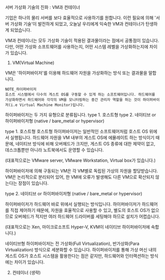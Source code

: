 서버 가상화 기술의 진화 : VM과 컨테이너

기업은 하나의 물리 서버를 보다 효율적으로 사용하기를 원합니다. 이런 필요에 의해 '서버 가상화 기술'이 발전하게 되었고, 오늘날 우리에게 익숙한 VM과 컨테이너가 탄생하게 되었습니다.

VM과 컨테이너는 모두 가상화 기술이 적용된 결과물이라는 점에서 공통점이 있습니다. 다만, 어떤 가상화 소프트웨어를 사용하는지, 어떤 시스템 레벨을 가상화하는지에 차이가 있습니다.

1. VM(Virtual Machine)

VM은 '하이퍼바이저'를 이용해 하드웨어 자원을 가상화하는 방식 또는 결과물을 말합니다.

```
NOTE_하이퍼바이저
호스트 시스템에서 다수의 게스트 OS를 구동할 수 있게 하는 소프트웨어입니다. 하드웨어를 가상화하면서 하드웨어와 각각의 VM을 모니터링하는 중간 관리자 역할을 하는 것이 하이퍼바이저(i.e Virtual Machine Monitor)입니다.
```

하이퍼바이저는 두 가지 유형으로 분류됩니다.
type 1. 호스트형
type 2. 네이티브 or 하이퍼바이저형 (native / bare_metal or hypervisor)

type 1. 호스트형
호스트형 하이퍼바이저는 일반적인 소프트웨어처럼 호스트 OS 위에서 실행됩니다.
하드웨어 자원을 VM 내부의 게스트 OS에 에뮬레이트 하는 방식이기 때문에, 네이티브 방식에 비해 오버헤드가 크지만, 게스트 OS 종류에 대한 제약이 없고, 데스크톱뿐만 아니라 노트북에서도 운영할 수 있습니다.

(대표적으로는 VMware server, VMware Workstation, Virtual box가 있습니다.)

하이퍼바이저에 의해 구동되는 VM은 각 VM별로 독립된 가상의 자원을 할당받습니다.
VM은 논리적으로 분리되어 있어, 한 VM에 오류가 발생해도 다른 VM으로 확산되지 않는다는 장점이 있습니다.

type 2. 네이티브 or 하이퍼바이저형 (native / bare_metal or hypervisor)

하이퍼바이저가 하드웨어 바로 위에서 실행되는 방식입니다.
하이퍼바이저가 하드웨어를 직접 제어하기 때문에, 자원을 효율적으로 사용할 수 있고, 별도의 호스트 OS가 없으므로 오버헤드가 적지만 여러 하드웨어 드라이버를 세팅해야 하므로 설치가 어렵습니다.

(대표적으로는 Xen, 마이크로소프트 Hyper-V, KVM이 네이티브 하이퍼바이저에 속합니다.)

네이티브형 하이퍼바이저는 전 가상화(Full Virtualization), 반가상화(Para Virtualization) 방식으로 세분화할 수 있습니다.
하이퍼바이저를 통해 가상 머신 내의 게스트 OS가 호스트 시스템을 활용한다는 점은 같지만, 하드웨어와 인터랙션하는 방식에는 차이가 있습니다.




2. 컨테이너 (생략)